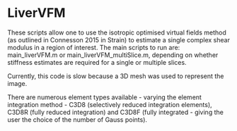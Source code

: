 # LiverVFM

These scripts allow one to use the isotropic optimised virtual fields method (as outlined in Connesson 2015 in Strain) to estimate a single complex shear modulus in a region of interest. The main scripts to run are: main_liverVFM.m or main_liverVFM_multiSlice.m, depending on whether stiffness estimates are required for a single or multiple slices. 

Currently, this code is slow because a 3D mesh was used to represent the image. 

There are numerous element types available - varying the element integration method - C3D8 (selectively reduced integration elements), C3D8R (fully reduced integration) and C3D8F (fully integrated - giving the user the choice of the number of Gauss points).
